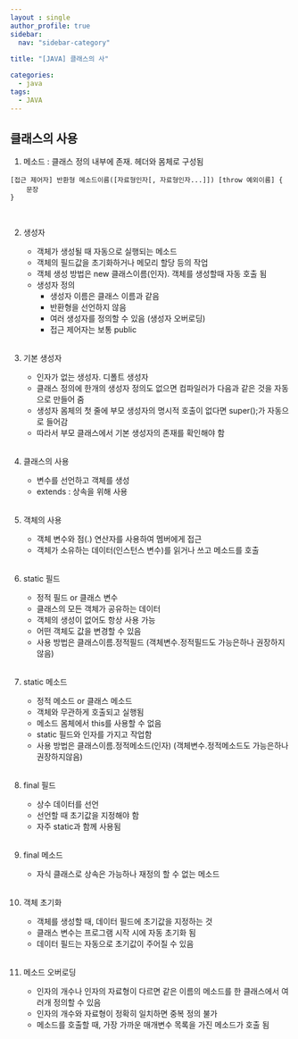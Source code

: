 ```yaml
---
layout : single
author_profile: true
sidebar: 
  nav: "sidebar-category"
  
title: "[JAVA] 클래스의 사"

categories:
  - java
tags:
  - JAVA
---
```


## 클래스의 사용

1. 메소드 :  클래스 정의 내부에 존재. 헤더와 몸체로 구성됨<br>
```
[접근 제어자] 반환형 메소드이름([자료형인자[, 자료형인자...]]) [throw 예외이름] {
	문장
}
```

<br>

2. 생성자<br>
	- 객체가 생성될 때 자동으로 실행되는 메소드<br>
	- 객체의 필드값을 초기화하거나 메모리 할당 등의 작업<br>
	- 객체 생성 방법은 new 클래스이름(인자). 객체를 생성할때 자동 호출 됨<br>
	- 생성자 정의<br>
		- 생성자 이름은 클래스 이름과 같음<br>
		- 반환형을 선언하지 않음<br>
		- 여러 생성자를 정의할 수 있음 (생성자 오버로딩)<br>
		- 접근 제어자는 보통 public <br><br>

3. 기본 생성자<br>
	- 인자가 없는 생성자. 디폴트 생성자<br>
	- 클래스 정의에 한개의 생성자 정의도 없으면 컴파일러가 다음과 같은 것을 자동으로 만들어 줌<br>
	- 생성자 몸체의 첫 줄에 부모 생성자의 명시적 호출이 없다면 super();가 자동으로 들어감<br>
	- 따라서 부모 클래스에서 기본 생성자의 존재를 확인해야 함<br><br>

4. 클래스의 사용<br>
	- 변수를 선언하고 객체를 생성<br>
	- extends : 상속을 위해 사용<br><br>

5. 객체의 사용<br>
	- 객체 변수와 점(.) 연산자를 사용하여 멤버에게 접근<br>
	- 객체가 소유하는 데이터(인스턴스 변수)를 읽거나 쓰고 메소드를 호출<br><br>
	
6. static 필드<br>
	- 정적 필드 or 클래스 변수<br>
	- 클래스의 모든 객체가 공유하는 데이터<br>
	- 객체의 생성이 없어도 항상 사용 가능<br>
	- 어떤 객체도 값을 변경할 수 있음<br>
	- 사용 방법은 클래스이름.정적필드 (객체변수.정적필드도 가능은하나 권장하지않음)<br><br>

7. static 메소드<br>
	- 정적 메소드 or 클래스 메소드<br>
	- 객체와 무관하게 호출되고 실행됨<br>
	- 메소드 몸체에서 this를 사용할 수 없음<br>
	- static 필드와 인자를 가지고 작업함<br>
	- 사용 방법은 클래스이름.정적메소드(인자)  (객체변수.정적메소드도 가능은하나 권장하지않음)<br><br>

8. final 필드<br>
	- 상수 데이터를 선언<br>
	- 선언할 때 초기값을 지정해야 함<br>
	- 자주 static과 함께 사용됨<br><br>

9. final 메소드<br>
	- 자식 클래스로 상속은 가능하나 재정의 할 수 없는 메소드 <br><br>

10. 객체 초기화<br>
	- 객체를 생성할 때, 데이터 필드에 초기값을 지정하는 것<br>
	- 클래스 변수는 프로그램 시작 시에 자동 초기화 됨<br>
	- 데이터 필드는 자동으로 초기값이 주어질 수 있음<br><br>

11. 메소드 오버로딩<br>
	- 인자의 개수나 인자의 자료형이 다르면 같은 이름의 메소드를 한 클래스에서 여러개 정의할 수 있음<br>
	- 인자의 개수와 자료형이 정확히 일치하면 중복 정의 불가<br>
	- 메소드를 호출할 때, 가장 가까운 매개변수 목록을 가진 메소드가 호출 됨<br><br>

